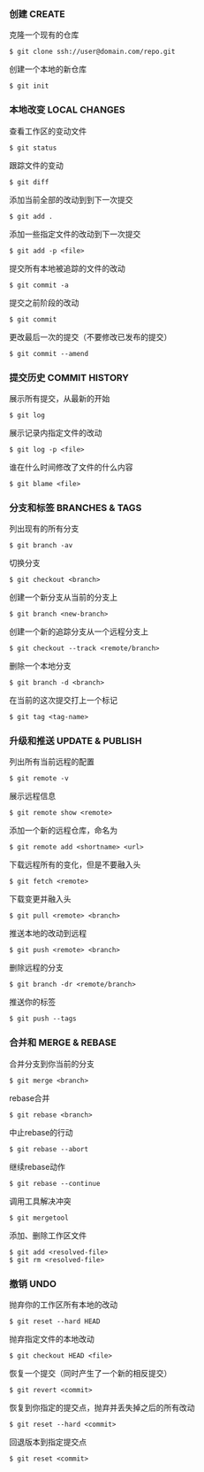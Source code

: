 ### 创建 CREATE

克隆一个现有的仓库

```
$ git clone ssh://user@domain.com/repo.git
```

创建一个本地的新仓库 

```
$ git init
```

### 本地改变 LOCAL CHANGES

查看工作区的变动文件

```$ git status
```

跟踪文件的变动

```
$ git diff
```
添加当前全部的改动到到下一次提交

```$ git add .
```

添加一些指定文件的改动到下一次提交

```
$ git add -p <file>```

提交所有本地被追踪的文件的改动

```$ git commit -a```

提交之前阶段的改动

```$ git commit
```

更改最后一次的提交（不要修改已发布的提交）

```$ git commit --amend
```

### 提交历史 COMMIT HISTORY

展示所有提交，从最新的开始

```
$ git log
```

展示记录内指定文件的改动
```
$ git log -p <file>
```

谁在什么时间修改了文件的什么内容

```
$ git blame <file>
```

### 分支和标签 BRANCHES & TAGS

列出现有的所有分支

```
$ git branch -av
```

切换分支

```
$ git checkout <branch>
```

创建一个新分支从当前的分支上

```
$ git branch <new-branch>
```

创建一个新的追踪分支从一个远程分支上

```
$ git checkout --track <remote/branch>
```

删除一个本地分支

```
$ git branch -d <branch>
```

在当前的这次提交打上一个标记

```
$ git tag <tag-name>
```

### 升级和推送 UPDATE & PUBLISH

列出所有当前远程的配置

```
$ git remote -v
```

展示远程信息
```
$ git remote show <remote>
```

添加一个新的远程仓库，命名为<remote>

```
$ git remote add <shortname> <url>
```

下载远程所有的变化，但是不要融入头

```
$ git fetch <remote>
```

下载变更并融入头

```
$ git pull <remote> <branch>
```

推送本地的改动到远程

```
$ git push <remote> <branch>
```

删除远程的分支

```
$ git branch -dr <remote/branch>
```

推送你的标签

```
$ git push --tags
```

### 合并和 MERGE & REBASE

合并分支到你当前的分支

```
$ git merge <branch>
```

rebase合并

```
$ git rebase <branch>
```

中止rebase的行动

```
$ git rebase --abort
```

继续rebase动作

```
$ git rebase --continue
```

调用工具解决冲突

```
$ git mergetool
```

添加、删除工作区文件
```
$ git add <resolved-file>
$ git rm <resolved-file>
```

### 撤销 UNDO

抛弃你的工作区所有本地的改动

```
$ git reset --hard HEAD
```

抛弃指定文件的本地改动

```
$ git checkout HEAD <file>
```

恢复一个提交（同时产生了一个新的相反提交）

```
$ git revert <commit>
```

恢复到你指定的提交点，抛弃并丢失掉之后的所有改动

```
$ git reset --hard <commit>
```

回退版本到指定提交点

```
$ git reset <commit>
```



